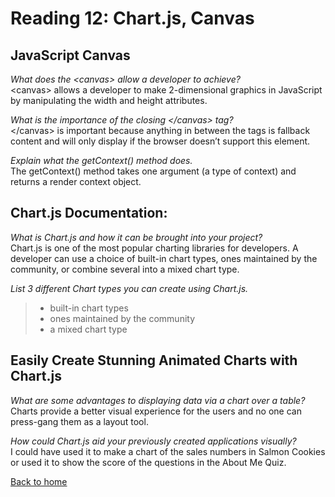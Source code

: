 # Reading 12: Chart.js, Canvas

## JavaScript Canvas

*What does the \<canvas> allow a developer to achieve?* <br>
\<canvas> allows a developer to make 2-dimensional graphics in JavaScript by manipulating the width and height attributes.

*What is the importance of the closing \</canvas> tag?*<br>
\</canvas> is important because anything in between the tags is fallback content and will only display if the browser doesn’t support this element.

*Explain what the getContext() method does.*<br>
The getContext() method takes one argument (a type of context) and returns a render context object.

## Chart.js Documentation:

*What is Chart.js and how it can be brought into your project?*<br>
Chart.js is one of the most popular charting libraries for developers.  A developer can use a choice of built-in chart types, ones maintained by the community, or combine several into a mixed chart type.

*List 3 different Chart types you can create using Chart.js.*<br>
>+ built-in chart types
>+ ones maintained by the community
>+ a mixed chart type

## Easily Create Stunning Animated Charts with Chart.js

*What are some advantages to displaying data via a chart over a table?*<br>
Charts provide a better visual experience for the users and no one can press-gang them as a layout tool.

*How could Chart.js aid your previously created applications visually?*<br>
I could have used it to make a chart of the sales numbers in Salmon Cookies or used it to show the score of the questions in the About Me Quiz.


[Back to home](../README.md)
